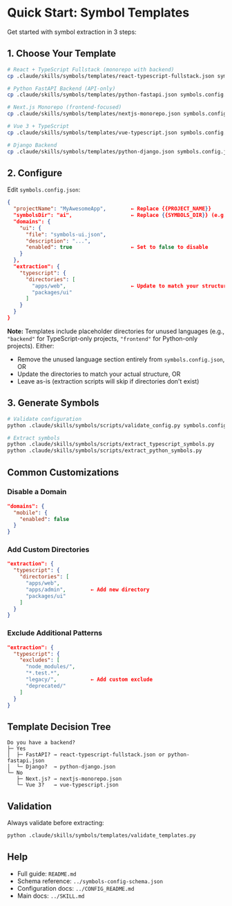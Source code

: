 # Quick Start: Symbol Templates

Get started with symbol extraction in 3 steps:

## 1. Choose Your Template

```bash
# React + TypeScript Fullstack (monorepo with backend)
cp .claude/skills/symbols/templates/react-typescript-fullstack.json symbols.config.json

# Python FastAPI Backend (API-only)
cp .claude/skills/symbols/templates/python-fastapi.json symbols.config.json

# Next.js Monorepo (frontend-focused)
cp .claude/skills/symbols/templates/nextjs-monorepo.json symbols.config.json

# Vue 3 + TypeScript
cp .claude/skills/symbols/templates/vue-typescript.json symbols.config.json

# Django Backend
cp .claude/skills/symbols/templates/python-django.json symbols.config.json
```

## 2. Configure

Edit `symbols.config.json`:

```json
{
  "projectName": "MyAwesomeApp",        ← Replace {{PROJECT_NAME}}
  "symbolsDir": "ai",                   ← Replace {{SYMBOLS_DIR}} (e.g., "ai", "symbols")
  "domains": {
    "ui": {
      "file": "symbols-ui.json",
      "description": "...",
      "enabled": true                   ← Set to false to disable
    }
  },
  "extraction": {
    "typescript": {
      "directories": [
        "apps/web",                     ← Update to match your structure
        "packages/ui"
      ]
    }
  }
}
```

**Note:** Templates include placeholder directories for unused languages (e.g., `"backend"` for TypeScript-only projects, `"frontend"` for Python-only projects). Either:
- Remove the unused language section entirely from `symbols.config.json`, OR
- Update the directories to match your actual structure, OR
- Leave as-is (extraction scripts will skip if directories don't exist)

## 3. Generate Symbols

```bash
# Validate configuration
python .claude/skills/symbols/scripts/validate_config.py symbols.config.json

# Extract symbols
python .claude/skills/symbols/scripts/extract_typescript_symbols.py
python .claude/skills/symbols/scripts/extract_python_symbols.py
```

## Common Customizations

### Disable a Domain

```json
"domains": {
  "mobile": {
    "enabled": false
  }
}
```

### Add Custom Directories

```json
"extraction": {
  "typescript": {
    "directories": [
      "apps/web",
      "apps/admin",        ← Add new directory
      "packages/ui"
    ]
  }
}
```

### Exclude Additional Patterns

```json
"extraction": {
  "typescript": {
    "excludes": [
      "node_modules/",
      "*.test.*",
      "legacy/",           ← Add custom exclude
      "deprecated/"
    ]
  }
}
```

## Template Decision Tree

```
Do you have a backend?
├─ Yes
│  ├─ FastAPI? → react-typescript-fullstack.json or python-fastapi.json
│  └─ Django?  → python-django.json
└─ No
   ├─ Next.js? → nextjs-monorepo.json
   └─ Vue 3?   → vue-typescript.json
```

## Validation

Always validate before extracting:

```bash
python .claude/skills/symbols/templates/validate_templates.py
```

## Help

- Full guide: `README.md`
- Schema reference: `../symbols-config-schema.json`
- Configuration docs: `../CONFIG_README.md`
- Main docs: `../SKILL.md`
